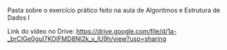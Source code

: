 Pasta sobre o exercício prático feito na aula de Algoritmos e Estrutura de Dados I

Link do vídeo no Drive: https://drive.google.com/file/d/1a-_brCIGe0guI7KOIFMD8NI2k_v_lU9h/view?usp=sharing
